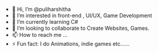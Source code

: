 - 👋 Hi, I’m @puliharshitha
- 👀 I’m interested in front-end , UI/UX, Game Development
- 🌱 I’m currently learning C#
- 💞️ I’m looking to collaborate to Create Websites, Games.
- 📫 How to reach me ...
- ⚡ Fun fact: I do Animations, indie games etc......

<!---
puliharshitha/puliharshitha is a ✨ special ✨ repository because its `README.md` (this file) appears on your GitHub profile.
You can click the Preview link to take a look at your changes.
--->
